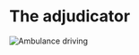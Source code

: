 
<div class="container">
    
# The adjudicator

<div class="row">
    <div class="col-sm-6"><img src="{{ '/assets/images/Ambulence-lights.png' | url }}" alt="Ambulance driving" class="large-icon"></div>
</div>
</div>
